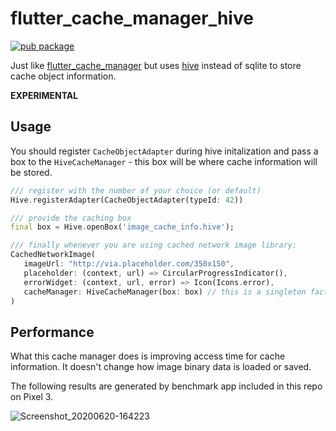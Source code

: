 # flutter_cache_manager_hive

[![pub package](https://img.shields.io/pub/v/flutter_cache_manager_hive.svg)](https://pub.dartlang.org/packages/flutter_cache_manager_hive)

Just like [flutter_cache_manager](https://pub.dartlang.org/packages/flutter_cache_manager) but uses [hive](https://github.com/hivedb/hive) instead of sqlite to store cache object information.

**EXPERIMENTAL**

## Usage

You should register `CacheObjectAdapter` during hive initalization and pass a box to the `HiveCacheManager` - this box will be where cache information will be stored.

```dart
/// register with the number of your choice (or default)
Hive.registerAdapter(CacheObjectAdapter(typeId: 42))

/// provide the caching box
final box = Hive.openBox('image_cache_info.hive');

/// finally whenever you are using cached network image library:
CachedNetworkImage(
   imageUrl: "http://via.placeholder.com/350x150",
   placeholder: (context, url) => CircularProgressIndicator(),
   errorWidget: (context, url, error) => Icon(Icons.error),
   cacheManager: HiveCacheManager(box: box) // this is a singleton factory
)
```

## Performance

What this cache manager does is improving access time for cache information. It doesn't change how image binary data is loaded or saved.

The following results are generated by benchmark app included in this repo on Pixel 3.

![Screenshot_20200620-164223](https://user-images.githubusercontent.com/121164/85204501-45812c80-b315-11ea-8961-1f6f3dd652e3.png)